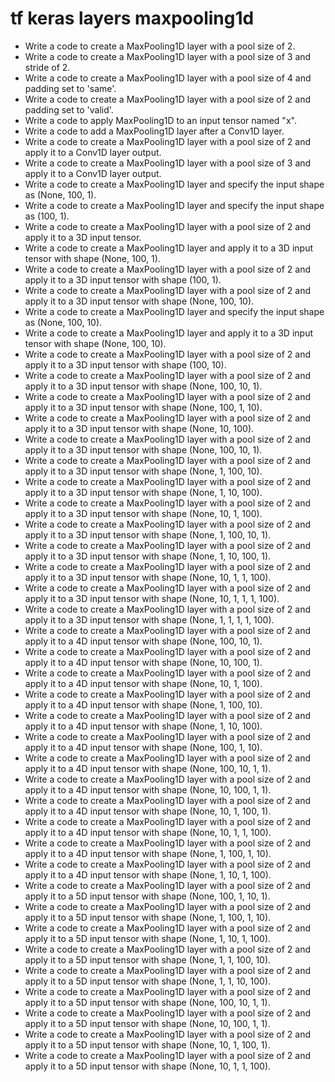 # tf keras layers maxpooling1d

- Write a code to create a MaxPooling1D layer with a pool size of 2.
- Write a code to create a MaxPooling1D layer with a pool size of 3 and stride of 2.
- Write a code to create a MaxPooling1D layer with a pool size of 4 and padding set to 'same'.
- Write a code to create a MaxPooling1D layer with a pool size of 2 and padding set to 'valid'.
- Write a code to apply MaxPooling1D to an input tensor named "x".
- Write a code to add a MaxPooling1D layer after a Conv1D layer.
- Write a code to create a MaxPooling1D layer with a pool size of 2 and apply it to a Conv1D layer output.
- Write a code to create a MaxPooling1D layer with a pool size of 3 and apply it to a Conv1D layer output.
- Write a code to create a MaxPooling1D layer and specify the input shape as (None, 100, 1).
- Write a code to create a MaxPooling1D layer and specify the input shape as (100, 1).
- Write a code to create a MaxPooling1D layer with a pool size of 2 and apply it to a 3D input tensor.
- Write a code to create a MaxPooling1D layer and apply it to a 3D input tensor with shape (None, 100, 1).
- Write a code to create a MaxPooling1D layer with a pool size of 2 and apply it to a 3D input tensor with shape (100, 1).
- Write a code to create a MaxPooling1D layer with a pool size of 2 and apply it to a 3D input tensor with shape (None, 100, 10).
- Write a code to create a MaxPooling1D layer and specify the input shape as (None, 100, 10).
- Write a code to create a MaxPooling1D layer and apply it to a 3D input tensor with shape (None, 100, 10).
- Write a code to create a MaxPooling1D layer with a pool size of 2 and apply it to a 3D input tensor with shape (100, 10).
- Write a code to create a MaxPooling1D layer with a pool size of 2 and apply it to a 3D input tensor with shape (None, 100, 10, 1).
- Write a code to create a MaxPooling1D layer with a pool size of 2 and apply it to a 3D input tensor with shape (None, 100, 1, 10).
- Write a code to create a MaxPooling1D layer with a pool size of 2 and apply it to a 3D input tensor with shape (None, 10, 100).
- Write a code to create a MaxPooling1D layer with a pool size of 2 and apply it to a 3D input tensor with shape (None, 100, 10, 1).
- Write a code to create a MaxPooling1D layer with a pool size of 2 and apply it to a 3D input tensor with shape (None, 1, 100, 10).
- Write a code to create a MaxPooling1D layer with a pool size of 2 and apply it to a 3D input tensor with shape (None, 1, 10, 100).
- Write a code to create a MaxPooling1D layer with a pool size of 2 and apply it to a 3D input tensor with shape (None, 10, 1, 100).
- Write a code to create a MaxPooling1D layer with a pool size of 2 and apply it to a 3D input tensor with shape (None, 1, 100, 10, 1).
- Write a code to create a MaxPooling1D layer with a pool size of 2 and apply it to a 3D input tensor with shape (None, 1, 10, 100, 1).
- Write a code to create a MaxPooling1D layer with a pool size of 2 and apply it to a 3D input tensor with shape (None, 10, 1, 1, 100).
- Write a code to create a MaxPooling1D layer with a pool size of 2 and apply it to a 3D input tensor with shape (None, 10, 1, 1, 1, 100).
- Write a code to create a MaxPooling1D layer with a pool size of 2 and apply it to a 3D input tensor with shape (None, 1, 1, 1, 1, 100).
- Write a code to create a MaxPooling1D layer with a pool size of 2 and apply it to a 4D input tensor with shape (None, 100, 10, 1).
- Write a code to create a MaxPooling1D layer with a pool size of 2 and apply it to a 4D input tensor with shape (None, 10, 100, 1).
- Write a code to create a MaxPooling1D layer with a pool size of 2 and apply it to a 4D input tensor with shape (None, 10, 1, 100).
- Write a code to create a MaxPooling1D layer with a pool size of 2 and apply it to a 4D input tensor with shape (None, 1, 100, 10).
- Write a code to create a MaxPooling1D layer with a pool size of 2 and apply it to a 4D input tensor with shape (None, 1, 10, 100).
- Write a code to create a MaxPooling1D layer with a pool size of 2 and apply it to a 4D input tensor with shape (None, 100, 1, 10).
- Write a code to create a MaxPooling1D layer with a pool size of 2 and apply it to a 4D input tensor with shape (None, 100, 10, 1, 1).
- Write a code to create a MaxPooling1D layer with a pool size of 2 and apply it to a 4D input tensor with shape (None, 10, 100, 1, 1).
- Write a code to create a MaxPooling1D layer with a pool size of 2 and apply it to a 4D input tensor with shape (None, 10, 1, 100, 1).
- Write a code to create a MaxPooling1D layer with a pool size of 2 and apply it to a 4D input tensor with shape (None, 10, 1, 1, 100).
- Write a code to create a MaxPooling1D layer with a pool size of 2 and apply it to a 4D input tensor with shape (None, 1, 100, 1, 10).
- Write a code to create a MaxPooling1D layer with a pool size of 2 and apply it to a 4D input tensor with shape (None, 1, 10, 1, 100).
- Write a code to create a MaxPooling1D layer with a pool size of 2 and apply it to a 5D input tensor with shape (None, 100, 1, 10, 1).
- Write a code to create a MaxPooling1D layer with a pool size of 2 and apply it to a 5D input tensor with shape (None, 1, 100, 1, 10).
- Write a code to create a MaxPooling1D layer with a pool size of 2 and apply it to a 5D input tensor with shape (None, 1, 10, 1, 100).
- Write a code to create a MaxPooling1D layer with a pool size of 2 and apply it to a 5D input tensor with shape (None, 1, 1, 100, 10).
- Write a code to create a MaxPooling1D layer with a pool size of 2 and apply it to a 5D input tensor with shape (None, 1, 1, 10, 100).
- Write a code to create a MaxPooling1D layer with a pool size of 2 and apply it to a 5D input tensor with shape (None, 100, 10, 1, 1).
- Write a code to create a MaxPooling1D layer with a pool size of 2 and apply it to a 5D input tensor with shape (None, 10, 100, 1, 1).
- Write a code to create a MaxPooling1D layer with a pool size of 2 and apply it to a 5D input tensor with shape (None, 10, 1, 100, 1).
- Write a code to create a MaxPooling1D layer with a pool size of 2 and apply it to a 5D input tensor with shape (None, 10, 1, 1, 100).